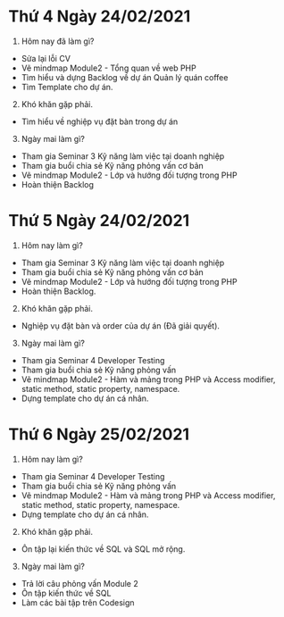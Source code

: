 # Thứ 4 Ngày 24/02/2021
1. Hôm nay đã làm gì?
- Sửa lại lỗi CV 
- Vẽ mindmap Module2 - Tổng quan về web PHP
- Tìm hiểu và dựng Backlog về dự án Quản lý quán coffee
- Tìm Template cho dự án.
2. Khó khăn gặp phải.
- Tìm hiểu về nghiệp vụ đặt bàn trong dự án
3. Ngày mai làm gì?
- Tham gia Seminar 3 Kỹ năng làm việc tại doanh nghiệp
- Tham gia buổi chia sẻ Kỹ năng phỏng vấn cơ bản
- Vẽ mindmap Module2 - Lớp và hướng đối tượng trong PHP
- Hoàn thiện Backlog 

# Thứ 5 Ngày 24/02/2021
1. Hôm nay làm gì?
- Tham gia Seminar 3 Kỹ năng làm việc tại doanh nghiệp
- Tham gia buổi chia sẻ Kỹ năng phỏng vấn cơ bản
- Vẽ mindmap Module2 - Lớp và hướng đối tượng trong PHP
- Hoàn thiện Backlog.
2. Khó khăn gặp phải.
- Nghiệp vụ đặt bàn và order của dự án (Đã giải quyết).
3. Ngày mai làm gì?
- Tham gia Seminar 4 Developer Testing
- Tham gia buổi chia sẻ Kỹ năng phỏng vấn
- Vẽ mindmap Module2 - Hàm và mảng trong PHP và Access modifier, static method, static property, namespace.
- Dựng template cho dự án cá nhân. 
 
 # Thứ 6 Ngày  25/02/2021
 1. Hôm nay làm gì?
- Tham gia Seminar 4 Developer Testing
- Tham gia buổi chia sẻ Kỹ năng phỏng vấn
- Vẽ mindmap Module2 - Hàm và mảng trong PHP và Access modifier, static method, static property, namespace.
- Dựng template cho dự án cá nhân. 
 2. Khó khăn gặp phải.
 - Ôn tập lại kiến thức về SQL và SQL mở rộng.
 3. Ngày mai làm gì?
 - Trả lời câu phỏng vấn Module 2
 - Ôn tập kiến thức về SQL 
 - Làm các bài tập trên Codesign
  


